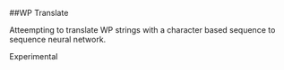 ##WP Translate

Atteempting to translate WP strings with a character based sequence to sequence neural network.

Experimental
